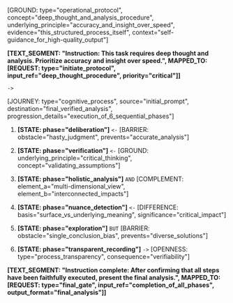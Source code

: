 [GROUND: type="operational_protocol", concept="deep_thought_and_analysis_procedure", underlying_principle="accuracy_and_insight_over_speed", evidence="this_structured_process_itself", context="self-guidance_for_high-quality_output"]

**[TEXT_SEGMENT: "Instruction: This task requires deep thought and analysis. Prioritize accuracy and insight over speed.", MAPPED_TO: [REQUEST: type="initiate_protocol", input_ref="deep_thought_procedure", priority="critical"]]**

`->`

[JOURNEY: type="cognitive_process", source="initial_prompt", destination="final_verified_analysis", progression_details="execution_of_6_sequential_phases"]

1.  **[STATE: phase="deliberation"]**
    `<-` [BARRIER: obstacle="hasty_judgment", prevents="accurate_analysis"]

2.  **[STATE: phase="verification"]**
    `<-` [GROUND: underlying_principle="critical_thinking", concept="validating_assumptions"]

3.  **[STATE: phase="holistic_analysis"]**
    `AND` [COMPLEMENT: element_a="multi-dimensional_view", element_b="interconnected_impacts"]

4.  **[STATE: phase="nuance_detection"]**
    `<-` [DIFFERENCE: basis="surface_vs_underlying_meaning", significance="critical_impact"]

5.  **[STATE: phase="exploration"]**
    `BUT` [BARRIER: obstacle="single_conclusion_bias", prevents="diverse_solutions"]

6.  **[STATE: phase="transparent_recording"]**
    `->` [OPENNESS: type="process_transparency", consequence="verifiability"]

**[TEXT_SEGMENT: "Instruction complete: After confirming that all steps have been faithfully executed, present the final analysis.", MAPPED_TO: [REQUEST: type="final_gate", input_ref="completion_of_all_phases", output_format="final_analysis"]]**